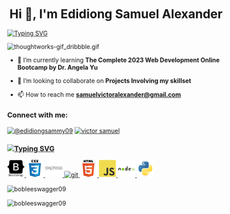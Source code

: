 <h1 align="center">Hi 👋, I'm Edidiong Samuel Alexander</h1>
<p>
<a href="https://git.io/typing-svg"><img src="https://readme-typing-svg.demolab.com?font=Fira+Code&pause=1000&color=%23FFf&background=15C3411A&width=500&lines=Understand+More+Fear+less;Tech+Enthusiast;Intrested+In+Fullstack+Web+Development;Self-taught;Newbie;" style="max-width;100%" alt="Typing SVG" /></a>

</p>

<img title="thoughtworks-gif_dribbble.gif" src="https://cdn.dribbble.com/users/2131993/screenshots/4948736/media/421d4ed2f3d23c73d64d20963f61f422.gif">

- 🌱 I’m currently learning **The Complete 2023 Web Development Online Bootcamp by Dr. Angela Yu**

- 👯 I’m looking to collaborate on **Projects Involving my skillset**

- 📫 How to reach me **samuelvictoralexander@gmail.com**

<h3 align="left">Connect with me:</h3>
<p align="left">
    <a href="https://twitter.com/@edidiongsammy09" target="blank"><img align="center"
            src="https://raw.githubusercontent.com/rahuldkjain/github-profile-readme-generator/master/src/images/icons/Social/twitter.svg"
            alt="@edidiongsammy09" height="30" width="40" /></a>
    <a href="https://linkedin.com/in/victor samuel" target="blank"><img align="center"
            src="https://raw.githubusercontent.com/rahuldkjain/github-profile-readme-generator/master/src/images/icons/Social/linked-in-alt.svg"
            alt="victor samuel" height="30" width="40" /></a>
</p>

<h3 align="left">
    <a href="https://git.io/typing-svg"><img
            src="https://readme-typing-svg.demolab.com?font=prompt&pause=1000&color=FFFFFF&background=000000F3&center=true&vCenter=true&width=435&lines=My+core+Languages%3A;+Tech-stack%3A;+Frameworks+I+use%3A;Tools+I+use%3A"
            alt="Typing SVG" /></a>

</h3>
<p align="left"> <a href="https://getbootstrap.com" target="_blank" rel="noreferrer"> <img
            src="https://raw.githubusercontent.com/devicons/devicon/master/icons/bootstrap/bootstrap-plain-wordmark.svg"
            alt="bootstrap" width="40" height="40" /> </a> <a href="https://www.w3schools.com/css/" target="_blank"
        rel="noreferrer"> <img
            src="https://raw.githubusercontent.com/devicons/devicon/master/icons/css3/css3-original-wordmark.svg"
            alt="css3" width="40" height="40" /> </a> <a href="https://expressjs.com" target="_blank" rel="noreferrer">
        <img src="https://raw.githubusercontent.com/devicons/devicon/master/icons/express/express-original-wordmark.svg"
            alt="express" width="40" height="40" /> </a> <a href="https://git-scm.com/" target="_blank"
        rel="noreferrer"> <img src="https://www.vectorlogo.zone/logos/git-scm/git-scm-icon.svg" alt="git" width="40"
            height="40" /> </a> <a href="https://www.w3.org/html/" target="_blank" rel="noreferrer"> <img
            src="https://raw.githubusercontent.com/devicons/devicon/master/icons/html5/html5-original-wordmark.svg"
            alt="html5" width="40" height="40" /> </a> <a href="https://developer.mozilla.org/en-US/docs/Web/JavaScript"
        target="_blank" rel="noreferrer"> <img
            src="https://raw.githubusercontent.com/devicons/devicon/master/icons/javascript/javascript-original.svg"
            alt="javascript" width="40" height="40" /> </a> <a href="https://nodejs.org" target="_blank"
        rel="noreferrer"> <img
            src="https://raw.githubusercontent.com/devicons/devicon/master/icons/nodejs/nodejs-original-wordmark.svg"
            alt="nodejs" width="40" height="40" /> </a> <a href="https://www.python.org" target="_blank"
        rel="noreferrer"> <img
            src="https://raw.githubusercontent.com/devicons/devicon/master/icons/python/python-original.svg"
            alt="python" width="40" height="40" /> </a> </p>

<p><img align="center"
        src="https://github-readme-stats.vercel.app/api/top-langs?username=bobleeswagger09&show_icons=true&locale=en&layout=compact"
        alt="bobleeswagger09" /></p>

<p><img align="center" src="https://github-readme-streak-stats.herokuapp.com/?user=bobleeswagger09&"
        alt="bobleeswagger09" /></p>

